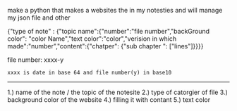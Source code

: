make a python that makes a websites the in my notesties and will manage my json file and other


{"type of note" : {"topic name":{"number":"file number","backGround color": "color Name","text color":"color","verision in which made":"number","content":{"chatper": {"sub chapter ": ["lines"]}}}}


file number:
    xxxx-y
    
    xxxx is date in base 64 and file number(y) in base10

-------

1.) name of the note / the topic of the notesite
2.) type of catorgier of file
3.) background color of the website
4.) filling it with contant
5.) text color 